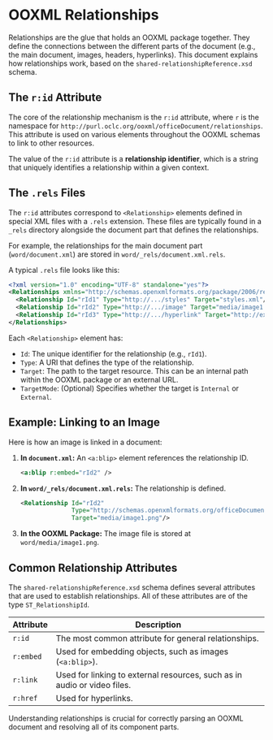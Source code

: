 # OOXML Relationships

Relationships are the glue that holds an OOXML package together. They define the connections between the different parts of the document (e.g., the main document, images, headers, hyperlinks). This document explains how relationships work, based on the `shared-relationshipReference.xsd` schema.

## The `r:id` Attribute

The core of the relationship mechanism is the `r:id` attribute, where `r` is the namespace for `http://purl.oclc.org/ooxml/officeDocument/relationships`. This attribute is used on various elements throughout the OOXML schemas to link to other resources.

The value of the `r:id` attribute is a **relationship identifier**, which is a string that uniquely identifies a relationship within a given context.

## The `.rels` Files

The `r:id` attributes correspond to `<Relationship>` elements defined in special XML files with a `.rels` extension. These files are typically found in a `_rels` directory alongside the document part that defines the relationships.

For example, the relationships for the main document part (`word/document.xml`) are stored in `word/_rels/document.xml.rels`.

A typical `.rels` file looks like this:

```xml
<?xml version="1.0" encoding="UTF-8" standalone="yes"?>
<Relationships xmlns="http://schemas.openxmlformats.org/package/2006/relationships">
  <Relationship Id="rId1" Type="http://.../styles" Target="styles.xml"/>
  <Relationship Id="rId2" Type="http://.../image" Target="media/image1.png"/>
  <Relationship Id="rId3" Type="http://.../hyperlink" Target="http://example.com" TargetMode="External"/>
</Relationships>
```

Each `<Relationship>` element has:

*   `Id`: The unique identifier for the relationship (e.g., `rId1`).
*   `Type`: A URI that defines the type of the relationship.
*   `Target`: The path to the target resource. This can be an internal path within the OOXML package or an external URL.
*   `TargetMode`: (Optional) Specifies whether the target is `Internal` or `External`.

## Example: Linking to an Image

Here is how an image is linked in a document:

1.  **In `document.xml`:** An `<a:blip>` element references the relationship ID.

    ```xml
    <a:blip r:embed="rId2" />
    ```

2.  **In `word/_rels/document.xml.rels`:** The relationship is defined.

    ```xml
    <Relationship Id="rId2"
                  Type="http://schemas.openxmlformats.org/officeDocument/2006/relationships/image"
                  Target="media/image1.png"/>
    ```

3.  **In the OOXML Package:** The image file is stored at `word/media/image1.png`.

## Common Relationship Attributes

The `shared-relationshipReference.xsd` schema defines several attributes that are used to establish relationships. All of these attributes are of the type `ST_RelationshipId`.

| Attribute | Description |
| --- | --- |
| `r:id` | The most common attribute for general relationships. |
| `r:embed` | Used for embedding objects, such as images (`<a:blip>`). |
| `r:link` | Used for linking to external resources, such as in audio or video files. |
| `r:href` | Used for hyperlinks. |

Understanding relationships is crucial for correctly parsing an OOXML document and resolving all of its component parts.
